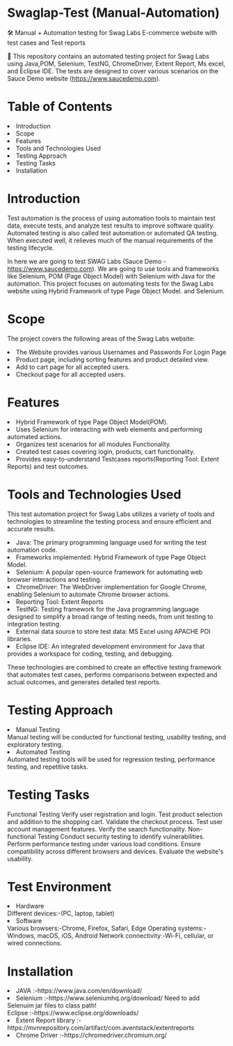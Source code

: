 # Swaglap-Test (Manual-Automation)

🛠 Manual + Automation testing for Swag Labs E-commerce website  with test cases and Test reports

📢 This repository contains an automated testing project for Swag Labs using Java,POM, Selenium, TestNG, ChromeDriver, Extent Report, Ms excel, and Eclipse IDE. The tests are designed to cover various scenarios on the Sauce Demo website (https://www.saucedemo.com).

# Table of Contents
<li>Introduction</li>
<li>Scope</li>
<li>Features</li>
<li>Tools and Technologies Used</li>
<li>Testing Approach</li>
<li>Testing Tasks</li>
<li>Installation</li>


# Introduction 
Test automation is the process of using automation tools to maintain test data, execute tests, and analyze test results to improve software quality. Automated testing is also called test automation or automated QA testing. When executed well, it relieves much of the manual requirements of the testing lifecycle.

In here we are going to test SWAG Labs (Sauce Demo - https://www.saucedemo.com). We are going to use tools and frameworks like Selenium, POM (Page Object Model) with Selenium with Java for the automation. This project focuses on automating tests for the Swag Labs website using Hybrid Framework of type Page Object Model. and Selenium.

# Scope
The project covers the following areas of the Swag Labs website:

<li>The Website provides various Usernames and Passwords For Login Page</li>
<li>Product page, including sorting features and product detailed view.</li>
<li>Add to cart page for all accepted users.</li>
<li>Checkout page for all accepted users.</li>

# Features
<li>Hybrid Framework of type Page Object Model(POM).</li>
<li>Uses Selenium for interacting with web elements and performing automated actions.</li>
<li>Organizes test scenarios for all modules Functionality.</li>
<li>Created  test cases covering login, products, cart functionality.</li>
<li>Provides easy-to-understand Testcases reports(Reporting Tool: Extent Reports) and test outcomes.</li>


# Tools and Technologies Used
This test automation project for Swag Labs utilizes a variety of tools and technologies to streamline the testing process and ensure efficient and accurate results.
<li>Java: The primary programming language used for writing the test automation code.</li>
<li>Frameworks implemented: Hybrid Framework of type Page Object Model.</li>
<li>Selenium: A popular open-source framework for automating web browser interactions and testing.</li>
<li>ChromeDriver: The WebDriver implementation for Google Chrome, enabling Selenium to automate Chrome browser actions.</li>
<li>Reporting Tool: Extent Reports</li>
<li>TestNG: Testing framework for the Java programming language designed to simplify a broad range of testing needs, from unit testing to integration testing.</li>
<li>External data source to store test data: MS Excel using APACHE POI libraries. </li>
<li>Eclipse IDE: An integrated development environment for Java that provides a workspace for coding, testing, and debugging.</li>

These technologies are combined to create an effective testing framework that automates test cases, performs comparisons between expected and actual outcomes, and generates detailed test reports.


# Testing Approach
<li> Manual Testing </li>
Manual testing will be conducted for functional testing, usability testing, and exploratory testing.

<li> Automated Testing </li>
Automated testing tools will be used for regression testing, performance testing, and repetitive tasks.

#  Testing Tasks
</li> Functional Testing</li>
Verify user registration and login.
Test product selection and addition to the shopping cart.
Validate the checkout process.
Test user account management features.
Verify the search functionality.

</li>Non-functional Testing </li>
Conduct security testing to identify vulnerabilities.
Perform performance testing under various load conditions.
Ensure compatibility across different browsers and devices.
Evaluate the website's usability.

# Test Environment
<li>Hardware</li>
Different devices:-(PC, laptop, tablet)
<li>Software</li>
Various browsers:-Chrome, Firefox, Safari, Edge
Operating systems:-Windows, macOS, iOS, Android
Network connectivity:-Wi-Fi, cellular, or wired connections. 

# Installation
<li>JAVA :-https://www.java.com/en/download/</li>
<li>Selenium :-https://www.seleniumhq.org/download/ Need to add Selenuim jar files to class path!</li>
</li>Eclipse :-https://www.eclipse.org/downloads/</li>
<li>Extent Report library :-https://mvnrepository.com/artifact/com.aventstack/extentreports</li>
<li>Chrome Driver :-https://chromedriver.chromium.org/</li>
